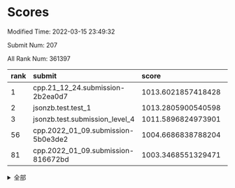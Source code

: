 # Scores

Modified Time: 2022-03-15 23:49:32

Submit Num: 207

All Rank Num: 361397

| rank |               submit               |       score        |       sigma        | pk_num |
| :--- | :--------------------------------- | :----------------- | :----------------- | :----- |
| 1    | cpp.21_12_24.submission-2b2ea0d7   | 1013.6021857418428 | 0.8103749180839069 | 6979   |
| 2    | jsonzb.test.test_1                 | 1013.2805900540598 | 0.8149388026687829 | 6981   |
| 3    | jsonzb.test.submission_level_4     | 1011.5896824973901 | 0.7737421448735754 | 6985   |
| 56   | cpp.2022_01_09.submission-5b0e3de2 | 1004.6686838788204 | 0.7056979387625766 | 6987   |
| 81   | cpp.2022_01_09.submission-816672bd | 1003.3468551329471 | 0.7180794326857753 | 6984   |


<details>
<summary>全部</summary>

| rank |                 submit                 |       score        |       sigma        | pk_num |
| :--- | :------------------------------------- | :----------------- | :----------------- | :----- |
| 1    | cpp.21_12_24.submission-2b2ea0d7       | 1013.6021857418428 | 0.8103749180839069 | 6979   |
| 2    | jsonzb.test.test_1                     | 1013.2805900540598 | 0.8149388026687829 | 6981   |
| 3    | jsonzb.test.submission_level_4         | 1011.5896824973901 | 0.7737421448735754 | 6985   |
| 4    | gobigger.level_3.submission_level_3_42 | 1011.4223173071701 | 0.7900118238063044 | 6982   |
| 5    | gobigger.level_3.submission_level_3_22 | 1011.4034206425231 | 0.7586036705945399 | 6981   |
| 6    | gobigger.level_3.submission_level_3_18 | 1011.2614765206571 | 0.7525786835777717 | 6983   |
| 7    | gobigger.level_3.submission_level_3_31 | 1011.2100571844411 | 0.7790341977702839 | 6985   |
| 8    | gobigger.level_3.submission_level_3_5  | 1011.0880144959733 | 0.7879089552766712 | 6978   |
| 9    | gobigger.level_3.submission_level_3_48 | 1011.0523801104176 | 0.7530942678276166 | 6984   |
| 10   | gobigger.level_3.submission_level_3_33 | 1011.0257892626025 | 0.7823867904583052 | 6984   |
| 11   | gobigger.level_3.submission_level_3_38 | 1010.9312346635757 | 0.7670677471118625 | 6980   |
| 12   | gobigger.level_3.submission_level_3_3  | 1010.8786261670588 | 0.761587049485587  | 6984   |
| 13   | gobigger.level_3.submission_level_3_1  | 1010.8517922745526 | 0.7610783089839762 | 6986   |
| 14   | gobigger.level_3.submission_level_3_36 | 1010.6370078847649 | 0.7629832603956768 | 6981   |
| 15   | gobigger.level_3.submission_level_3_19 | 1010.561777450917  | 0.7746132467712191 | 6982   |
| 16   | gobigger.level_3.submission_level_3_6  | 1010.5256511718044 | 0.763175461071497  | 6986   |
| 17   | gobigger.level_3.submission_level_3_16 | 1010.509263315829  | 0.7606432865579237 | 6982   |
| 18   | gobigger.level_3.submission_level_3_40 | 1010.5017358351282 | 0.7605806632451496 | 6987   |
| 19   | gobigger.level_3.submission_level_3_12 | 1010.4883354139969 | 0.7714608878288547 | 6989   |
| 20   | gobigger.level_3.submission_level_3_44 | 1010.41075291047   | 0.7539871907773581 | 6982   |
| 21   | gobigger.level_3.submission_level_3_43 | 1010.3230511314117 | 0.7621950796896155 | 6983   |
| 22   | gobigger.level_3.submission_level_3_20 | 1010.3014009433248 | 0.7582597792473762 | 6979   |
| 23   | gobigger.level_3.submission_level_3_15 | 1010.2373759261783 | 0.7651366540654452 | 6981   |
| 24   | gobigger.level_3.submission_level_3_10 | 1010.2222680527099 | 0.7417002886385596 | 6986   |
| 25   | gobigger.level_3.submission_level_3_24 | 1010.1809557204399 | 0.7504035949708171 | 6977   |
| 26   | gobigger.level_3.submission_level_3_34 | 1010.1616904950625 | 0.7517454523208257 | 6983   |
| 27   | gobigger.level_3.submission_level_3_37 | 1010.1591781534211 | 0.761210740000647  | 6987   |
| 28   | gobigger.level_3.submission_level_3_49 | 1010.1492626914745 | 0.7588568038344577 | 6980   |
| 29   | gobigger.level_3.submission_level_3_7  | 1010.1440818459228 | 0.7766585147287434 | 6982   |
| 30   | gobigger.level_3.submission_level_3_14 | 1010.1011367682853 | 0.766427192196769  | 6985   |
| 31   | gobigger.level_3.submission_level_3_30 | 1010.0423985893002 | 0.7504779653292609 | 6986   |
| 32   | gobigger.level_3.submission_level_3_47 | 1009.9973640196981 | 0.7627830925881213 | 6976   |
| 33   | gobigger.level_3.submission_level_3_17 | 1009.9960923382017 | 0.7737941022890388 | 6985   |
| 34   | gobigger.level_3.submission_level_3_39 | 1009.9746951605186 | 0.7561662356298631 | 6984   |
| 35   | gobigger.level_3.submission_level_3_23 | 1009.9615959556727 | 0.7659291797840908 | 6989   |
| 36   | gobigger.level_3.submission_level_3_8  | 1009.9395751158534 | 0.7692540131311615 | 6984   |
| 37   | gobigger.level_3.submission_level_3_4  | 1009.8732959956438 | 0.7500767488923052 | 6983   |
| 38   | gobigger.level_3.submission_level_3_45 | 1009.7740021632055 | 0.7647296020726035 | 6981   |
| 39   | gobigger.level_3.submission_level_3_26 | 1009.694251886832  | 0.7946850678423775 | 6987   |
| 40   | gobigger.level_3.submission_level_3_13 | 1009.6349702033281 | 0.7542219835949915 | 6987   |
| 41   | gobigger.level_3.submission_level_3_21 | 1009.6129353116147 | 0.7359759355386737 | 6979   |
| 42   | gobigger.level_3.submission_level_3_46 | 1009.6091129072674 | 0.7599366195915097 | 6979   |
| 43   | gobigger.level_3.submission_level_3_25 | 1009.5519139684094 | 0.7472575366594632 | 6982   |
| 44   | gobigger.level_3.submission_level_3_9  | 1009.5159602591413 | 0.7427783964894658 | 6981   |
| 45   | gobigger.level_3.submission_level_3_27 | 1009.5090940403996 | 0.7644057141031123 | 6984   |
| 46   | gobigger.level_3.submission_level_3_11 | 1009.4472896341712 | 0.7548136800701878 | 6983   |
| 47   | gobigger.level_3.submission_level_3_29 | 1009.4432671596362 | 0.7551029540713656 | 6984   |
| 48   | gobigger.level_3.submission_level_3_41 | 1009.202086339892  | 0.7759414926412899 | 6983   |
| 49   | gobigger.level_3.submission_level_3_35 | 1009.0060301857087 | 0.7680592350983421 | 6983   |
| 50   | gobigger.level_3.submission_level_3_28 | 1009.0045667809641 | 0.7415133136819094 | 6983   |
| 51   | gobigger.level_3.submission_level_3_0  | 1008.9202673135677 | 0.7586841373183096 | 6985   |
| 52   | gobigger.level_3.submission_level_3_2  | 1008.7751845075412 | 0.7518359188625089 | 6981   |
| 53   | gobigger.level_3.submission_level_3_32 | 1008.6157737699795 | 0.7338664587928633 | 6984   |
| 54   | gobigger.level_1.submission_level_1_38 | 1005.0527006091285 | 0.7233919880317943 | 6985   |
| 55   | gobigger.level_1.submission_level_1_16 | 1004.7337754336852 | 0.7042781895025314 | 6989   |
| 56   | cpp.2022_01_09.submission-5b0e3de2     | 1004.6686838788204 | 0.7056979387625766 | 6987   |
| 57   | gobigger.level_1.submission_level_1_26 | 1004.553672635554  | 0.7253544748827061 | 6984   |
| 58   | gobigger.level_1.submission_level_1_48 | 1004.2747097214201 | 0.7035741899346648 | 6984   |
| 59   | gobigger.level_1.submission_level_1_13 | 1004.250996798603  | 0.720365139890689  | 6990   |
| 60   | gobigger.level_1.submission_level_1_43 | 1004.1273888684465 | 0.7236313443653554 | 6985   |
| 61   | gobigger.level_1.submission_level_1_15 | 1004.0961905773171 | 0.717348010395817  | 6980   |
| 62   | gobigger.level_1.submission_level_1_32 | 1004.0161783580976 | 0.7189837674398868 | 6986   |
| 63   | gobigger.level_1.submission_level_1_42 | 1003.8950262237717 | 0.7180490687020709 | 6979   |
| 64   | gobigger.level_1.submission_level_1_4  | 1003.8593259074809 | 0.7160969837928229 | 6983   |
| 65   | gobigger.level_1.submission_level_1_25 | 1003.841854331613  | 0.7276954477442903 | 6990   |
| 66   | gobigger.level_1.submission_level_1_1  | 1003.8068511256054 | 0.738254197540557  | 6983   |
| 67   | gobigger.level_1.submission_level_1_14 | 1003.7216021161131 | 0.7237437444526205 | 6984   |
| 68   | gobigger.level_1.submission_level_1_12 | 1003.7164638958695 | 0.7160964343929208 | 6983   |
| 69   | gobigger.level_1.submission_level_1_8  | 1003.5722852772723 | 0.7157255373948554 | 6983   |
| 70   | gobigger.level_1.submission_level_1_46 | 1003.5711262716263 | 0.7187231740838704 | 6985   |
| 71   | gobigger.level_1.submission_level_1_6  | 1003.5699821666484 | 0.7116908375404933 | 6993   |
| 72   | gobigger.level_1.submission_level_1_23 | 1003.5331164011398 | 0.718102526594162  | 6988   |
| 73   | gobigger.level_1.submission_level_1_34 | 1003.5257442896267 | 0.7103538413872874 | 6983   |
| 74   | gobigger.level_1.submission_level_1_3  | 1003.4996138636046 | 0.7134375422472612 | 6978   |
| 75   | gobigger.level_1.submission_level_1_24 | 1003.4710943048011 | 0.7182064108778399 | 6983   |
| 76   | gobigger.level_1.submission_level_1_40 | 1003.4687115561377 | 0.7167243302764865 | 6985   |
| 77   | gobigger.level_1.submission_level_1_37 | 1003.4595173590303 | 0.7139161145360526 | 6979   |
| 78   | gobigger.level_1.submission_level_1_20 | 1003.3758384567569 | 0.7169050016525143 | 6979   |
| 79   | gobigger.level_1.submission_level_1_35 | 1003.3757798262346 | 0.7189705280528046 | 6979   |
| 80   | gobigger.level_1.submission_level_1_11 | 1003.3599210970411 | 0.7242306011068869 | 6990   |
| 81   | cpp.2022_01_09.submission-816672bd     | 1003.3468551329471 | 0.7180794326857753 | 6984   |
| 82   | gobigger.level_1.submission_level_1_18 | 1003.3300925989703 | 0.7206068353494024 | 6983   |
| 83   | gobigger.level_1.submission_level_1_19 | 1003.2303983456412 | 0.7260156579898919 | 6982   |
| 84   | gobigger.level_1.submission_level_1_39 | 1003.2081917244262 | 0.7253140194021852 | 6985   |
| 85   | gobigger.level_1.submission_level_1_30 | 1003.1092454082711 | 0.7146107000699808 | 6981   |
| 86   | gobigger.level_1.submission_level_1_2  | 1003.0509368591106 | 0.7252773602200612 | 6987   |
| 87   | gobigger.level_1.submission_level_1_47 | 1003.0368794921685 | 0.7068375821966797 | 6984   |
| 88   | gobigger.level_1.submission_level_1_17 | 1002.998798945497  | 0.7226205010112385 | 6987   |
| 89   | gobigger.level_1.submission_level_1_29 | 1002.9242239354141 | 0.7148998638887696 | 6981   |
| 90   | gobigger.level_1.submission_level_1_22 | 1002.9235924760716 | 0.7126548843171178 | 6987   |
| 91   | gobigger.level_1.submission_level_1_44 | 1002.903724220746  | 0.7188854485783744 | 6979   |
| 92   | gobigger.level_1.submission_level_1_31 | 1002.9034142340871 | 0.7222800008713408 | 6982   |
| 93   | gobigger.level_1.submission_level_1_41 | 1002.8094600374916 | 0.7214593330759234 | 6987   |
| 94   | gobigger.level_1.submission_level_1_10 | 1002.7512477805916 | 0.7121690059353711 | 6984   |
| 95   | gobigger.level_1.submission_level_1_7  | 1002.7400215073773 | 0.7109163349350297 | 6985   |
| 96   | gobigger.level_1.submission_level_1_28 | 1002.7385595015388 | 0.7170867483802804 | 6981   |
| 97   | gobigger.level_1.submission_level_1_9  | 1002.53278480016   | 0.7091674511798496 | 6986   |
| 98   | gobigger.level_1.submission_level_1_45 | 1002.5284254040582 | 0.7068128600052169 | 6986   |
| 99   | gobigger.level_1.submission_level_1_49 | 1002.448904745902  | 0.7241239125393908 | 6979   |
| 100  | gobigger.level_1.submission_level_1_36 | 1002.4440257402603 | 0.7225909971392065 | 6983   |
| 101  | gobigger.level_1.submission_level_1_21 | 1002.3550560145777 | 0.7113390803091358 | 6983   |
| 102  | gobigger.level_1.submission_level_1_5  | 1002.3233259068837 | 0.715352331551754  | 6987   |
| 103  | gobigger.level_1.submission_level_1_33 | 1002.3179980350142 | 0.7171451058017791 | 6989   |
| 104  | gobigger.level_1.submission_level_1_27 | 1002.2611958840795 | 0.7132396909970691 | 6985   |
| 105  | gobigger.level_1.submission_level_1_0  | 1002.1979666334856 | 0.712959097887172  | 6986   |
| 106  | gobigger.random.submission_random_27   | 997.2519159947622  | 0.6978172292056629 | 6980   |
| 107  | gobigger.random.submission_random_4    | 997.0476329510798  | 0.7235923574022961 | 6979   |
| 108  | gobigger.random.submission_random_33   | 996.9516776692211  | 0.7033256044437569 | 6984   |
| 109  | gobigger.random.submission_random_31   | 996.7367912159772  | 0.7013429632985511 | 6980   |
| 110  | gobigger.random.submission_random_22   | 996.7349574362851  | 0.7039204307993725 | 6981   |
| 111  | gobigger.random.submission_random_17   | 996.6508381629923  | 0.7218951491122276 | 6984   |
| 112  | gobigger.random.submission_random_16   | 996.6222450273686  | 0.699093063557311  | 6987   |
| 113  | gobigger.random.submission_random_49   | 996.5923467281674  | 0.7083377205873849 | 6986   |
| 114  | gobigger.random.submission_random_1    | 996.3857419647192  | 0.6977292557002346 | 6979   |
| 115  | gobigger.random.submission_random_25   | 996.3852578986358  | 0.7142230146169116 | 6986   |
| 116  | gobigger.random.submission_random_14   | 996.3483486214257  | 0.7126017998301651 | 6989   |
| 117  | gobigger.random.submission_random_6    | 996.3183429183886  | 0.7178839659759729 | 6987   |
| 118  | gobigger.random.submission_random_12   | 996.2118447394963  | 0.7213925625284409 | 6984   |
| 119  | gobigger.random.submission_random_32   | 996.2016232369438  | 0.7160674224552804 | 6988   |
| 120  | gobigger.random.submission_random_41   | 996.1805021090986  | 0.7088353829537571 | 6981   |
| 121  | gobigger.random.submission_random_23   | 996.149573946505   | 0.704087442469859  | 6979   |
| 122  | gobigger.random.submission_random_36   | 996.144766245169   | 0.7082052906288799 | 6984   |
| 123  | gobigger.random.submission_random_10   | 996.1211996432387  | 0.7075516312098953 | 6980   |
| 124  | gobigger.random.submission_random_13   | 996.0695840708383  | 0.7158960698361078 | 6984   |
| 125  | gobigger.random.submission_random_8    | 996.0365257690651  | 0.7095441978760977 | 6984   |
| 126  | gobigger.random.submission_random_24   | 996.0271895820457  | 0.7059049857618357 | 6984   |
| 127  | gobigger.random.submission_random_37   | 996.0118395374521  | 0.71449489954534   | 6983   |
| 128  | gobigger.random.submission_random_39   | 996.0010890928523  | 0.7059791191041752 | 6986   |
| 129  | gobigger.random.submission_random_44   | 995.9495267914185  | 0.7222405604344863 | 6983   |
| 130  | gobigger.random.submission_random_45   | 995.9353622426482  | 0.7087400701150569 | 6985   |
| 131  | gobigger.random.submission_random_3    | 995.883249689758   | 0.7119689010742604 | 6984   |
| 132  | gobigger.random.submission_random_48   | 995.8762211586695  | 0.7014823310370002 | 6986   |
| 133  | gobigger.random.submission_random_47   | 995.8565202742902  | 0.7176766312655969 | 6983   |
| 134  | gobigger.random.submission_random_9    | 995.8541808549122  | 0.7184834171716983 | 6979   |
| 135  | gobigger.random.submission_random_26   | 995.7683178343243  | 0.7006340010172307 | 6982   |
| 136  | gobigger.random.submission_random_43   | 995.7381998471028  | 0.7068487943460178 | 6981   |
| 137  | gobigger.random.submission_random_20   | 995.7360705402031  | 0.7152449908095186 | 6982   |
| 138  | gobigger.random.submission_random_11   | 995.7006498116486  | 0.7062398829504595 | 6982   |
| 139  | gobigger.random.submission_random_0    | 995.6795160757977  | 0.7066244790319895 | 6989   |
| 140  | gobigger.random.submission_random_38   | 995.6546492965097  | 0.7124650608435138 | 6982   |
| 141  | gobigger.random.submission_random_21   | 995.6414607323559  | 0.7093238027090254 | 6985   |
| 142  | gobigger.random.submission_random_28   | 995.6012052841371  | 0.7063169864200227 | 6984   |
| 143  | gobigger.random.submission_random_30   | 995.572088292941   | 0.7194366604706437 | 6991   |
| 144  | gobigger.random.submission_random_29   | 995.5671836729645  | 0.725201712450529  | 6985   |
| 145  | gobigger.random.submission_random_5    | 995.5628703426312  | 0.7195634035719182 | 6980   |
| 146  | gobigger.random.submission_random_19   | 995.534672934179   | 0.7101880699284602 | 6980   |
| 147  | gobigger.random.submission_random_18   | 995.5165334613978  | 0.7134276360574032 | 6986   |
| 148  | gobigger.random.submission_random_2    | 995.4856782446055  | 0.7227851188186232 | 6984   |
| 149  | gobigger.random.submission_random_34   | 995.4623633189344  | 0.7148095234617438 | 6983   |
| 150  | gobigger.random.submission_random_46   | 995.4238788569862  | 0.7115020722005566 | 6985   |
| 151  | gobigger.random.submission_random_15   | 995.3554210706344  | 0.7150717408126844 | 6983   |
| 152  | gobigger.random.submission_random_35   | 995.299647522299   | 0.7052445271253162 | 6988   |
| 153  | gobigger.random.submission_random_40   | 994.9377558853075  | 0.6997663241185442 | 6980   |
| 154  | gobigger.random.submission_random_7    | 994.8660340431168  | 0.7295014316666512 | 6986   |
| 155  | gobigger.random.submission_random_42   | 994.8484706761975  | 0.7055141909567874 | 6986   |
| 156  | gobigger.level_2.submission_level_2_49 | 993.7562789788533  | 0.7437687350229626 | 6978   |
| 157  | gobigger.level_2.submission_level_2_27 | 993.7248578148666  | 0.7433353123434642 | 6987   |
| 158  | gobigger.level_2.submission_level_2_47 | 993.4272581631013  | 0.7610960439107911 | 6986   |
| 159  | gobigger.level_2.submission_level_2_6  | 993.3591975642152  | 0.7268733720482502 | 6988   |
| 160  | gobigger.level_2.submission_level_2_33 | 993.2760520714237  | 0.7195483361678563 | 6983   |
| 161  | gobigger.level_2.submission_level_2_25 | 993.2285662401866  | 0.7323419881615798 | 6983   |
| 162  | gobigger.level_2.submission_level_2_29 | 993.0226844578418  | 0.7330479062951327 | 6982   |
| 163  | gobigger.level_2.submission_level_2_8  | 992.9785188282416  | 0.7267035134862607 | 6978   |
| 164  | gobigger.level_2.submission_level_2_28 | 992.9062431377846  | 0.73291323580688   | 6978   |
| 165  | gobigger.level_2.submission_level_2_9  | 992.8996331761822  | 0.7299911030242858 | 6986   |
| 166  | gobigger.level_2.submission_level_2_11 | 992.8980905676689  | 0.7465756620214102 | 6982   |
| 167  | gobigger.level_2.submission_level_2_14 | 992.8822682507753  | 0.7520970974368995 | 6983   |
| 168  | gobigger.level_2.submission_level_2_3  | 992.8700277553357  | 0.7288434322618194 | 6987   |
| 169  | gobigger.level_2.submission_level_2_46 | 992.791581605514   | 0.7357873687531103 | 6988   |
| 170  | gobigger.level_2.submission_level_2_40 | 992.734724643855   | 0.7374089650484235 | 6982   |
| 171  | gobigger.level_2.submission_level_2_18 | 992.6133903645231  | 0.7375822619195272 | 6981   |
| 172  | gobigger.level_2.submission_level_2_44 | 992.5984231861045  | 0.7332755645197914 | 6983   |
| 173  | gobigger.level_2.submission_level_2_24 | 992.4799943351807  | 0.7483214383566116 | 6981   |
| 174  | gobigger.level_2.submission_level_2_41 | 992.4620216028121  | 0.7341353848873502 | 6986   |
| 175  | gobigger.level_2.submission_level_2_20 | 992.4366387315337  | 0.736015515875652  | 6984   |
| 176  | gobigger.level_2.submission_level_2_5  | 992.3797306663138  | 0.7444223284407812 | 6983   |
| 177  | gobigger.level_2.submission_level_2_42 | 992.3523346722926  | 0.7560500363699098 | 6979   |
| 178  | gobigger.level_2.submission_level_2_21 | 992.1012687753673  | 0.7594089914415086 | 6980   |
| 179  | gobigger.level_2.submission_level_2_15 | 992.0207818358795  | 0.7342105374792752 | 6983   |
| 180  | gobigger.level_2.submission_level_2_45 | 992.005176692832   | 0.7601012826469205 | 6982   |
| 181  | gobigger.level_2.submission_level_2_35 | 991.9792537001848  | 0.7387710231340578 | 6983   |
| 182  | gobigger.level_2.submission_level_2_4  | 991.9671093185491  | 0.7450031677324674 | 6981   |
| 183  | gobigger.level_2.submission_level_2_2  | 991.9350171999369  | 0.7449666517378754 | 6983   |
| 184  | gobigger.level_2.submission_level_2_17 | 991.9069669259063  | 0.7494410492793566 | 6987   |
| 185  | gobigger.level_2.submission_level_2_10 | 991.8840916791681  | 0.7569926004876935 | 6981   |
| 186  | gobigger.level_2.submission_level_2_13 | 991.7742692980318  | 0.7439565644038527 | 6987   |
| 187  | gobigger.level_2.submission_level_2_34 | 991.7708348277145  | 0.7671834792832862 | 6984   |
| 188  | gobigger.level_2.submission_level_2_26 | 991.7083439179934  | 0.7364815337814684 | 6983   |
| 189  | gobigger.level_2.submission_level_2_16 | 991.6980917557825  | 0.7509153780348906 | 6982   |
| 190  | gobigger.level_2.submission_level_2_0  | 991.6293669108748  | 0.7397430863221258 | 6983   |
| 191  | gobigger.level_2.submission_level_2_43 | 991.6064063716465  | 0.7288615772885977 | 6983   |
| 192  | gobigger.level_2.submission_level_2_23 | 991.5636198662105  | 0.7338961517151926 | 6989   |
| 193  | gobigger.level_2.submission_level_2_7  | 991.1770575846375  | 0.760811404532127  | 6985   |
| 194  | gobigger.level_2.submission_level_2_48 | 991.1057383771347  | 0.7654292467565209 | 6982   |
| 195  | gobigger.level_2.submission_level_2_1  | 991.0147934403764  | 0.7708383549982915 | 6983   |
| 196  | gobigger.level_2.submission_level_2_19 | 990.8777852192206  | 0.7623400409611301 | 6981   |
| 197  | gobigger.level_2.submission_level_2_36 | 990.8129032919619  | 0.7615305816469407 | 6979   |
| 198  | gobigger.level_2.submission_level_2_30 | 990.799554158075   | 0.7569910910678812 | 6981   |
| 199  | gobigger.level_2.submission_level_2_31 | 990.7414399298275  | 0.763787904515522  | 6987   |
| 200  | gobigger.level_2.submission_level_2_12 | 990.7152869547843  | 0.763719057285481  | 6981   |
| 201  | gobigger.level_2.submission_level_2_39 | 990.7044334163282  | 0.7688691687881064 | 6985   |
| 202  | gobigger.level_2.submission_level_2_32 | 990.6997369380141  | 0.7626199898946816 | 6981   |
| 203  | gobigger.level_2.submission_level_2_22 | 990.5559131603295  | 0.7677134924861406 | 6989   |
| 204  | gobigger.level_2.submission_level_2_38 | 990.5557010786116  | 0.7632172170923969 | 6985   |
| 205  | gobigger.level_2.submission_level_2_37 | 990.2223067812878  | 0.7755813776008682 | 6985   |
| 206  | gobigger.none.submission_none_0        | 979.1659412751568  | 1.1992216604909993 | 6981   |
| 207  | gobigger.none.submission_none_1        | 974.3500619168636  | 1.6341521347480679 | 6987   |

</details>
